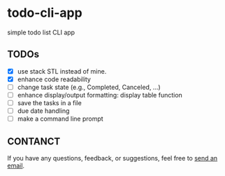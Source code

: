# todo-cli-app

simple todo list CLI app


## TODOs

- [X] use stack STL instead of mine.
- [X] enhance code readability
- [ ] change task state (e.g., Completed, Canceled, ...)
- [ ] enhance display/output formatting: display table function
- [ ] save the tasks in a file
- [ ] due date handling
- [ ] make a command line prompt

## CONTANCT

If you have any questions, feedback, or suggestions, feel free to [send an email](mailto:karimelkhanoufi22@gmail.com).

